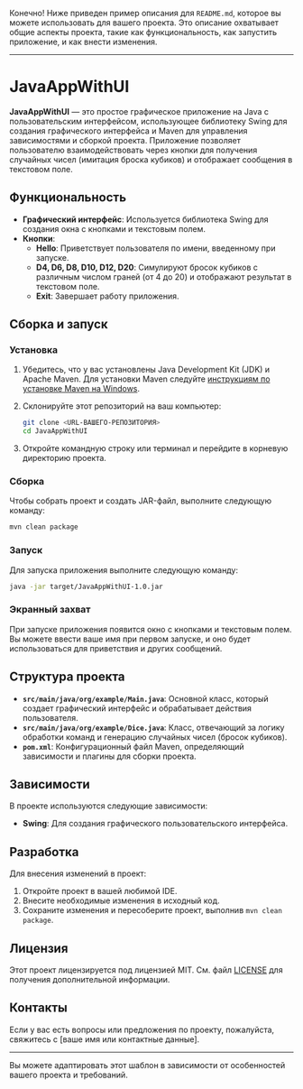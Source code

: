 Конечно! Ниже приведен пример описания для `README.md`, которое вы можете использовать для вашего проекта. Это описание охватывает общие аспекты проекта, такие как функциональность, как запустить приложение, и как внести изменения.

---

# JavaAppWithUI

**JavaAppWithUI** — это простое графическое приложение на Java с пользовательским интерфейсом, использующее библиотеку Swing для создания графического интерфейса и Maven для управления зависимостями и сборкой проекта. Приложение позволяет пользователю взаимодействовать через кнопки для получения случайных чисел (имитация броска кубиков) и отображает сообщения в текстовом поле.

## Функциональность

- **Графический интерфейс**: Используется библиотека Swing для создания окна с кнопками и текстовым полем.
- **Кнопки**:
  - **Hello**: Приветствует пользователя по имени, введенному при запуске.
  - **D4, D6, D8, D10, D12, D20**: Симулируют бросок кубиков с различным числом граней (от 4 до 20) и отображают результат в текстовом поле.
  - **Exit**: Завершает работу приложения.

## Сборка и запуск

### Установка

1. Убедитесь, что у вас установлены Java Development Kit (JDK) и Apache Maven. Для установки Maven следуйте [инструкциям по установке Maven на Windows](https://maven.apache.org/install.html).

2. Склонируйте этот репозиторий на ваш компьютер:

    ```bash
    git clone <URL-ВАШЕГО-РЕПОЗИТОРИЯ>
    cd JavaAppWithUI
    ```

3. Откройте командную строку или терминал и перейдите в корневую директорию проекта.

### Сборка

Чтобы собрать проект и создать JAR-файл, выполните следующую команду:

```bash
mvn clean package
```

### Запуск

Для запуска приложения выполните следующую команду:

```bash
java -jar target/JavaAppWithUI-1.0.jar
```

### Экранный захват

При запуске приложения появится окно с кнопками и текстовым полем. Вы можете ввести ваше имя при первом запуске, и оно будет использоваться для приветствия и других сообщений.

## Структура проекта

- **`src/main/java/org/example/Main.java`**: Основной класс, который создает графический интерфейс и обрабатывает действия пользователя.
- **`src/main/java/org/example/Dice.java`**: Класс, отвечающий за логику обработки команд и генерацию случайных чисел (бросок кубиков).
- **`pom.xml`**: Конфигурационный файл Maven, определяющий зависимости и плагины для сборки проекта.

## Зависимости

В проекте используются следующие зависимости:
- **Swing**: Для создания графического пользовательского интерфейса.

## Разработка

Для внесения изменений в проект:
1. Откройте проект в вашей любимой IDE.
2. Внесите необходимые изменения в исходный код.
3. Сохраните изменения и пересоберите проект, выполнив `mvn clean package`.

## Лицензия

Этот проект лицензируется под лицензией MIT. См. файл [LICENSE](LICENSE) для получения дополнительной информации.

## Контакты

Если у вас есть вопросы или предложения по проекту, пожалуйста, свяжитесь с [ваше имя или контактные данные].

---

Вы можете адаптировать этот шаблон в зависимости от особенностей вашего проекта и требований.
